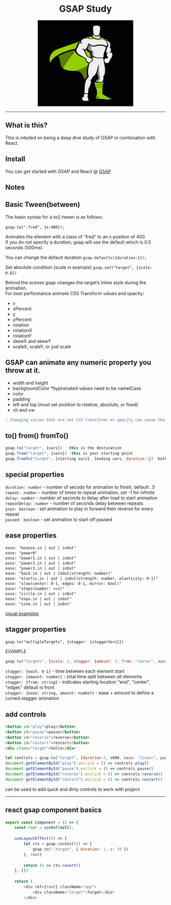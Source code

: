 <div align="center">
<h1>GSAP Study</h1>
<img src="./public/gsap-logo.gif" alt="gsap-logo">
</div>
<hr/>

## What is this?

This is inteded on being a deep dive study of GSAP in combination with React.

## Install

You can get started with GSAP and React @ [GSAP](https://greensock.com/react/)

## Notes
## Basic Tween(between)
The basic syntax for a to() tween is as follows:

`gsap.to(".fred", {x:400});`
<div>
Animates the element with a class of “fred” to an x position of 400. <br/>
If you do not specify a duration, gsap will use the default which is 0.5 seconds (500ms).

</div>

You can change the default duration
`gsap.defaults({duration:1});`

Set absolute condition (scale in example)
`gsap.set("target", {scale: 0.8})`

<div>
Behind the scenes gsap changes the target’s inline style during the animation.
</div>
For best performance animate CSS Transform values and opacity:
<div>
<ul>
<li>x</li>
<li>xPercent</li>
<li>y</li>
<li>yPercent</li>
<li>rotation</li>
<li>rotationX</li>
<li>rotationY</li>
<li>skewX and skewY</li>
<li>scaleX, scaleY, or just scale</li>
</ul>
</div>

<h2>GSAP can animate any numeric property you throw at it.</h2>
<div>
<ul>
<li>width and height</li>
<li>backgroundColor *hyphenated values need to be camelCase</li>
<li>color</li>
<li>padding</li>
<li>left and top (must set position to relative, absolute, or fixed)</li>
<li>vh and vw</li>
</ul>
</div>

```diff
! Changing values that are not CSS Transforms or opacity can cause the browser to re-do its layout of the page which in extreme situations can hinder performance. For a few tweens, it’s not the end of the world as some purists make it out to be. 
```

## to() from() fromTo()
```javascript
gsap.to("target", {vars})  -this is the destination
gsap.from("target", {vars}) -this is your starting point
gsap.fromTo("target", {starting vars}, {ending vars, duration:1}) -both your start and end
```

## special properties

`duration: number`
    - number of secods for animation to finish, default: .5 <br/>
`repeat: number`
    - number of times to repeat animation, set -1 for infinite <br/>
`delay: number`
    - number of seconds to delay after load to start animation <br/>
`repeatDelay: number`
    - number of seconds delay between repeats <br/>
`yoyo: boolean`
    - set animation to play in forward then reverse for every repeat <br/>
`paused: boolean`
    - set animation to start off paused <br/>
## ease properties
```
ease: "bounce.in | out | inOut"
ease: "power0" 
ease: "power1.in | out | inOut"
ease: "power2.in | out | inOut"
ease: "power3.in | out | inOut"
ease: "back.in | out | inOut(strength: number)"
ease: "elastic.in | out | inOut(strength: number, elasticity: 0-1)"
ease: "slow(center: 0-1, edges: 0-1, mirror: bool)"
ease: "steps(number: >=1)"
ease: "circle.in | out | inOut"
ease: "expo.in | out | inOut"
ease: "sine.in | out | inOut"
```
[visual examples](https://greensock.com/docs/v3/Eases?ref=6234)
## stagger properties
`gsap.to("multipleTargets", {stagger: {staggerVars}})`

EXAMPLE
```javascript
gsap.to("targets", {scale: 1, stagger: {amount: 5, from: "center", ease: "power2"}})
```
`stagger: {each: 0-1}`
    - time between each element start <br/>
`stagger: {amount: number}`
    - total time split between all elements <br/>
`stagger: {from: string}`
    - indicates starting location "end", "center", "edges" default is front <br/>
`stagger: {ease: string, amount: number}`
    - ease + amount to define a curved stagger animation <br/>
## add controls 

```html
<button id="play">play</button>
<button id="pause">pause</button>
<button id="reverse">reverse</button>
<button id="restart">restart</button>
<div class="target">hello</div>
```
```javascript
let controls = gsap.to("target", {duration:3, x600, ease: "linear", paused:true})
document.getElementById("play").onclick = () => controls.play()
document.getElementById("pause").onclick = () => controls.pause()
document.getElementById("reverse").onclick = () => controls.reverse()
document.getElementById("restart").onclick = () => controls.restart()
```
can be used to add quick and dirty controls to work with project
***
## react gsap component basics
```javascript
export const Component = () => {
    const root = useRef(null);

    useLayoutEffect(() => {
        let ctx = gsap.context(() => {
            gsap.to(".target", { duration: 1, x: 50 })
        }, root)

        return () => ctx.revert()
    }, [])

    return (
        <div ref={root} className="app">
            <div className="target">Target</div>
        </div>
```
